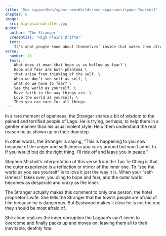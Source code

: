 ```yaml
---
title: 'See <span>the</span> <em>World</em> <span>as</span> Yourself'
chapter: 8
image:
  src: highplainsdrifter.jpg
quote:
  author: 'The Stranger'
  credential: 'High Plains Drifter'
  text: |
    It’s what people know about themselves’ inside that makes them afraid.
verse:
  number: 13
  text: |
    What does it mean that hope is as hollow as fear? \
    Hope and fear are both phantoms \
    that arise from thinking of the self. \
    When we don’t see self as self, \
    what do we have to fear? \
    See the world as yourself. \
    Have faith in the way things are. \
    Love the world as yourself; \
    Then you can care for all things.
---
```


In a rare moment of openness,
the Stranger shares a bit of wisdom to the pained and terrified people of Lago.
He is trying, perhaps,
to help them in a gentler manner than his usual violent style.
Help them understand the real reason he as shown up on their doorstep.

In other words, the Stranger is saying,
“This is happening to you now because of the anger and
selfishness you carry around but won’t admit to.
If you would but do the right thing, I’ll ride off and leave you in peace.”

Stephen Mitchell’s interpretation of this verse from the Tao Te Ching
is that the outer experience is a reflection or mirror of the inner one.
To “see the world as you see yourself” is to love it
just the way it is.
When your “self-ishness” takes over, you cling to hope and fear,
and the outer world becomes as desperate and crazy as the inner.

The Stranger actually makes this comment to only one person,
the hotel proprietor’s wife.
She tells the Stranger that the town’s people are afraid of him
because he is dangerous.
But Eastwood makes it clear he is not the one they should be most afraid of.

She alone realizes the inner corruption the Lagoan’s can’t seem to
overcome and finally packs up and moves on; leaving them all
to their inevitable, deathly fate.
